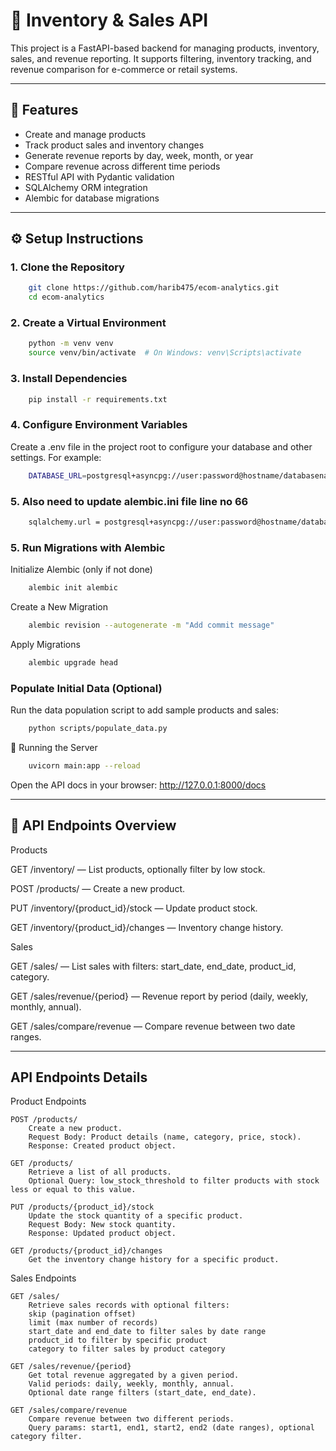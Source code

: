 # 🛒 Inventory & Sales API

This project is a FastAPI-based backend for managing products, inventory, sales, and revenue reporting. It supports filtering, inventory tracking, and revenue comparison for e-commerce or retail systems.

---

## 🚀 Features

- Create and manage products
- Track product sales and inventory changes
- Generate revenue reports by day, week, month, or year
- Compare revenue across different time periods
- RESTful API with Pydantic validation
- SQLAlchemy ORM integration
- Alembic for database migrations

---


## ⚙️ Setup Instructions

### 1. Clone the Repository

```bash
    git clone https://github.com/harib475/ecom-analytics.git
    cd ecom-analytics
```

### 2. Create a Virtual Environment
```bash
    python -m venv venv
    source venv/bin/activate  # On Windows: venv\Scripts\activate
```

### 3. Install Dependencies
```bash
    pip install -r requirements.txt
```

### 4. Configure Environment Variables
Create a .env file in the project root to configure your database and other settings. For example:
```bash
    DATABASE_URL=postgresql+asyncpg://user:password@hostname/databasename
```
### 5. Also need to update alembic.ini file line no 66
```bash
    sqlalchemy.url = postgresql+asyncpg://user:password@hostname/databasename
```

### 5. Run Migrations with Alembic
Initialize Alembic (only if not done)
```bash
    alembic init alembic
```

Create a New Migration
```bash
    alembic revision --autogenerate -m "Add commit message"
```

Apply Migrations
```bash
    alembic upgrade head
```


### Populate Initial Data (Optional)
Run the data population script to add sample products and sales:
```bash
    python scripts/populate_data.py
```

🚀 Running the Server
```bash
    uvicorn main:app --reload
```
Open the API docs in your browser:
http://127.0.0.1:8000/docs

-------------------------
📘 API Endpoints Overview
-------------------------

Products



GET /inventory/ — List products, optionally filter by low stock.

POST /products/ — Create a new product.

PUT /inventory/{product_id}/stock — Update product stock.

GET /inventory/{product_id}/changes — Inventory change history.

Sales




GET /sales/ — List sales with filters: start_date, end_date, product_id, category.

GET /sales/revenue/{period} — Revenue report by period (daily, weekly, monthly, annual).

GET /sales/compare/revenue — Compare revenue between two date ranges.


----------------------
API Endpoints Details
----------------------

Product Endpoints



    POST /products/
        Create a new product.
        Request Body: Product details (name, category, price, stock).
        Response: Created product object.

    GET /products/
        Retrieve a list of all products.
        Optional Query: low_stock_threshold to filter products with stock less or equal to this value.

    PUT /products/{product_id}/stock
        Update the stock quantity of a specific product.
        Request Body: New stock quantity.
        Response: Updated product object.

    GET /products/{product_id}/changes
        Get the inventory change history for a specific product.

Sales Endpoints



    GET /sales/
        Retrieve sales records with optional filters:
        skip (pagination offset)
        limit (max number of records)
        start_date and end_date to filter sales by date range
        product_id to filter by specific product
        category to filter sales by product category

    GET /sales/revenue/{period}
        Get total revenue aggregated by a given period.
        Valid periods: daily, weekly, monthly, annual.
        Optional date range filters (start_date, end_date).

    GET /sales/compare/revenue
        Compare revenue between two different periods.
        Query params: start1, end1, start2, end2 (date ranges), optional category filter.
